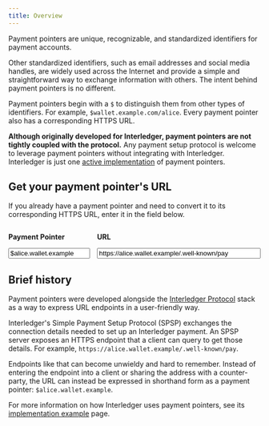 ```yaml
---
title: Overview
---
```


Payment pointers are unique, recognizable, and standardized identifiers for payment accounts.

Other standardized identifiers, such as email addresses and social media handles, are widely used across the Internet and provide a simple and straightforward way to exchange information with others. The intent behind payment pointers is no different.

Payment pointers begin with a `$` to distinguish them from other types of identifiers. For example, `$wallet.example.com/alice`. Every payment pointer also has a corresponding HTTPS URL.

**Although originally developed for Interledger, payment pointers are not tightly coupled with the protocol.** Any payment setup protocol is welcome to leverage payment pointers without integrating with Interledger. Interledger is just one [active implementation](/examples/ilp-implementation) of payment pointers.

## Get your payment pointer's URL

If you already have a payment pointer and need to convert it to its corresponding HTTPS URL, enter it in the field below.

<div class="pp-converter not-content">
  <div class="input-wrapper">
    <label class="payment-pointer">
      <p>Payment Pointer</p>
      <input id="pp-input" value="$alice.wallet.example" placeholder="$alice.wallet.example" />
    </label>
    <label class="url">
      <p>URL</p>
      <input id="url-input" value="https://alice.wallet.example/.well-known/pay" readonly />
    </label>
  </div>
  <p id="error" class="error-msg"></p>
</div>

<script>
  function resolveUrl(pointer) {
    if (typeof pointer !== "string") {
      throw new Error("Payment pointer must be a string");
    }
    if (pointer.charAt(0) !== "$") {
      throw new Error('Payment pointer must start with "$"');
    }
    const url = new URL("https://" + pointer.slice(1));
    if (url.port) {
      throw new Error("Payment pointers cannot be defined with a port");
    }
    if (url.username || url.password) {
      throw new Error("Payment pointers cannot be defined with userinfo");
    }
    if (url.search) {
      throw new Error("Payment pointers cannot be defined with query parameters");
    }
    if (url.hash) {
      throw new Error("Payment pointers cannot be defined with a fragment");
    }
    if (url.pathname === "" || url.pathname === "/") {
      url.pathname = "/.well-known/pay";
    }
    return url.href;
  }

  function createPaymentPointer(url) {
    const u = typeof url === "string" ? new URL(url) : url;
    if (u instanceof URL) {
      if (u.protocol !== "https:") {
        throw new Error(
          'Payment pointers can only point to URLs with a protocol of "https"'
        );
      }
      if (u.port) {
        throw new Error(
          "Payment pointers cannot point to URLs with a custom port"
        );
      }
      if (u.username || u.password) {
        throw new Error(
          "Payment pointers cannot point to URLs containing `userinfo`"
        );
      }
      if (u.search) {
        throw new Error(
          "Payment pointers cannot point to URLs with query parameters"
        );
      }
      if (u.hash) {
        throw new Error("Payment pointers cannot point to URLs with a fragment");
      }
      const path = u.pathname.endsWith("/")
        ? u.pathname.slice(0, -1)
        : u.pathname;
      if (path === "") {
        throw new Error(
          "Payment pointers cannot point to URLs with an empty path"
        );
      }
      return "$" + u.hostname + (path === "/.well-known/pay" ? "" : path);
    }
    throw new Error("URL must be a valid URL string or URL object");
  }

  function toggleError(msg) {
    const error = document.getElementById("error");
    if (msg) {
      error.innerHTML = msg;
    } else {
      error.innerHTML = "";
    }
  }

  document.getElementById("url-input").addEventListener("keyup", (event) => {
    const url = event.srcElement.value;
    try {
      if (url.length > 8) {
        const pp = createPaymentPointer(url);
        document.getElementById("pp-input").value = pp;
      }
      toggleError();
    } catch (e) {
      toggleError(e.message);
    }
  });

  document.getElementById("pp-input").addEventListener("keyup", (event) => {
    const pp = event.srcElement.value;
    try {
      if (pp.length > 3) {
        const url = resolveUrl(pp);
        document.getElementById("url-input").value = url;
      }
      toggleError();
    } catch (e) {
      toggleError(e.message);
    }
  });
</script>

## Brief history

Payment pointers were developed alongside the <a href="https://interledger.org/developers/get-started/" target="_blank">Interledger Protocol</a> stack as a way to express URL endpoints in a user-friendly way. 

Interledger's Simple Payment Setup Protocol (SPSP) exchanges the connection details needed to set up an Interledger payment. An SPSP server exposes an HTTPS endpoint that a client can query to get those details. For example, `https://alice.wallet.example/.well-known/pay`.

Endpoints like that can become unwieldy and hard to remember. Instead of entering the endpoint into a client or sharing the address with a counter-party, the URL can instead be expressed in shorthand form as a payment pointer: `$alice.wallet.example`.

For more information on how Interledger uses payment pointers, see its [implementation example](/examples/ilp-implementation) page.

<style>
  .input-wrapper {
    display: flex;
    flex-direction: column;
    gap: 1em;
  }
  @media screen and (min-width: 550px) {
    .input-wrapper {
      flex-direction: row;
    }
  }
  label p {
    font-weight: 700;
  }
  input { width: 100% }
  .payment-pointer {
    flex: 1 1 0;
  }
  .url.url {
    flex: 2 1 0;
    margin-top: 0;
  }
  .pp-converter .error-msg.error-msg {
    margin-top: var(--space-3xs);
    color: firebrick;
    font-size: var(--step--1);
  }
</style>

